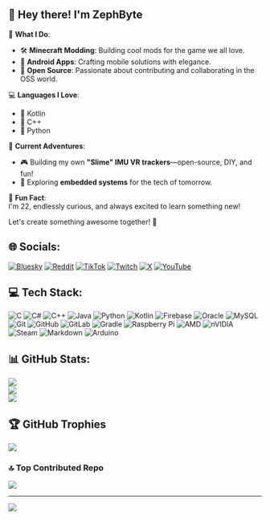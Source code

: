 ## 👋 Hey there! I'm **ZephByte**  

🌟 **What I Do**:  
- 🛠️ **Minecraft Modding**: Building cool mods for the game we all love.  
- 📱 **Android Apps**: Crafting mobile solutions with elegance.  
- 🤝 **Open Source**: Passionate about contributing and collaborating in the OSS world.  

💻 **Languages I Love**:  
- 🔗 Kotlin  
- 💎 C++  
- 🐍 Python  

🎯 **Current Adventures**:  
- 🎮 Building my own **"Slime" IMU VR trackers**—open-source, DIY, and fun!  
- 🤖 Exploring **embedded systems** for the tech of tomorrow.  

🌱 **Fun Fact**:  
I'm 22, endlessly curious, and always excited to learn something new!  

Let's create something awesome together! 🚀  

## 🌐 Socials:
[![Bluesky](https://img.shields.io/badge/bluesky-0285FF?style=for-the-badge&logo=bluesky&logoColor=%23FFFFFF)](https://bsky.app/profile/zephbyte.dev) [![Reddit](https://img.shields.io/badge/Reddit-%23FF4500.svg?logo=Reddit&logoColor=white)](https://reddit.com/user/ZephByte) [![TikTok](https://img.shields.io/badge/TikTok-%23000000.svg?logo=TikTok&logoColor=white)](https://tiktok.com/@zephbyt) [![Twitch](https://img.shields.io/badge/Twitch-%239146FF.svg?logo=Twitch&logoColor=white)](https://twitch.tv/ZephByte) [![X](https://img.shields.io/badge/X-black.svg?logo=X&logoColor=white)](https://x.com/ZephByte) [![YouTube](https://img.shields.io/badge/YouTube-%23FF0000.svg?logo=YouTube&logoColor=white)](https://youtube.com/@ZephByte) 

## 💻 Tech Stack:
![C](https://img.shields.io/badge/c-%2300599C.svg?style=flat-square&logo=c&logoColor=white) ![C#](https://img.shields.io/badge/c%23-%23239120.svg?style=flat-square&logo=csharp&logoColor=white) ![C++](https://img.shields.io/badge/c++-%2300599C.svg?style=flat-square&logo=c%2B%2B&logoColor=white) ![Java](https://img.shields.io/badge/java-%23ED8B00.svg?style=flat-square&logo=openjdk&logoColor=white) ![Python](https://img.shields.io/badge/python-3670A0?style=flat-square&logo=python&logoColor=ffdd54) ![Kotlin](https://img.shields.io/badge/kotlin-%237F52FF.svg?style=flat-square&logo=kotlin&logoColor=white) ![Firebase](https://img.shields.io/badge/firebase-%23039BE5.svg?style=flat-square&logo=firebase) ![Oracle](https://img.shields.io/badge/Oracle-F80000?style=flat-square&logo=oracle&logoColor=white) ![MySQL](https://img.shields.io/badge/mysql-4479A1.svg?style=flat-square&logo=mysql&logoColor=white) ![Git](https://img.shields.io/badge/git-%23F05033.svg?style=flat-square&logo=git&logoColor=white) ![GitHub](https://img.shields.io/badge/github-%23121011.svg?style=flat-square&logo=github&logoColor=white) ![GitLab](https://img.shields.io/badge/gitlab-%23181717.svg?style=flat-square&logo=gitlab&logoColor=white) ![Gradle](https://img.shields.io/badge/Gradle-02303A.svg?style=flat-square&logo=Gradle&logoColor=white) ![Raspberry Pi](https://img.shields.io/badge/-Raspberry_Pi-C51A4A?style=flat-square&logo=Raspberry-Pi) ![AMD](https://img.shields.io/badge/AMD-%23000000.svg?style=flat-square&logo=amd&logoColor=white) ![nVIDIA](https://img.shields.io/badge/nVIDIA-%2376B900.svg?style=flat-square&logo=nVIDIA&logoColor=white) ![Steam](https://img.shields.io/badge/steam-%23000000.svg?style=flat-square&logo=steam&logoColor=white) ![Markdown](https://img.shields.io/badge/markdown-%23000000.svg?style=flat-square&logo=markdown&logoColor=white) ![Arduino](https://img.shields.io/badge/-Arduino-00979D?style=flat-square&logo=Arduino&logoColor=white)
## 📊 GitHub Stats:
![](https://github-readme-stats.vercel.app/api?username=ZephByte&theme=dark&hide_border=false&include_all_commits=true&count_private=true)<br/>
![](https://github-readme-streak-stats.herokuapp.com/?user=ZephByte&theme=dark&hide_border=false)<br/>
![](https://github-readme-stats.vercel.app/api/top-langs/?username=ZephByte&theme=dark&hide_border=false&include_all_commits=true&count_private=true&layout=compact)

## 🏆 GitHub Trophies
![](https://github-profile-trophy.vercel.app/?username=ZephByte&theme=tokyonight&no-frame=false&no-bg=false&margin-w=4)

### 🔝 Top Contributed Repo
![](https://github-contributor-stats.vercel.app/api?username=ZephByte&limit=5&theme=tokyonight&combine_all_yearly_contributions=true)

---
[![](https://visitcount.itsvg.in/api?id=ZephByte&icon=0&color=1)](https://visitcount.itsvg.in)

<!-- Proudly created with GPRM ( https://gprm.itsvg.in ) -->
